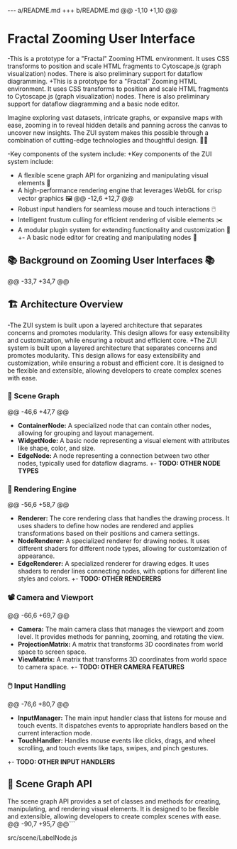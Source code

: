 --- a/README.md
+++ b/README.md
@@ -1,10 +1,10 @@
 # Fractal Zooming User Interface
 
-This is a prototype for a "Fractal" Zooming HTML environment. It uses CSS transforms to position and scale HTML fragments to Cytoscape.js (graph visualization) nodes. There is also preliminary support for dataflow diagramming.
+This is a prototype for a "Fractal" Zooming HTML environment. It uses CSS transforms to position and scale HTML fragments to Cytoscape.js (graph visualization) nodes. There is also preliminary support for dataflow diagramming and a basic node editor.
 
 Imagine exploring vast datasets, intricate graphs, or expansive maps with ease, zooming in to reveal hidden details and panning across the canvas to uncover new insights. The ZUI system makes this possible through a combination of cutting-edge technologies and thoughtful design. 🕵️‍♀️
 
-Key components of the system include:
+Key components of the ZUI system include:
 
 - A flexible scene graph API for organizing and manipulating visual elements 🌳
 - A high-performance rendering engine that leverages WebGL for crisp vector graphics 🖼️
@@ -12,6 +12,7 @@
 - Robust input handlers for seamless mouse and touch interactions 🖱️
 - Intelligent frustum culling for efficient rendering of visible elements ✂️
 - A modular plugin system for extending functionality and customization 🔌
+- A basic node editor for creating and manipulating nodes 🧰
 
 ## 📚 Background on Zooming User Interfaces 📚
 
@@ -33,7 +34,7 @@
 
 ## 🏗️ Architecture Overview
 
-The ZUI system is built upon a layered architecture that separates concerns and promotes modularity. This design allows for easy extensibility and customization, while ensuring a robust and efficient core.
+The ZUI system is built upon a layered architecture that separates concerns and promotes modularity. This design allows for easy extensibility and customization, while ensuring a robust and efficient core. It is designed to be flexible and extensible, allowing developers to create complex scenes with ease.
 
 ### 🌿 Scene Graph
 
@@ -46,6 +47,7 @@
 - **ContainerNode:** A specialized node that can contain other nodes, allowing for grouping and layout management.
 - **WidgetNode:** A basic node representing a visual element with attributes like shape, color, and size.
 - **EdgeNode:** A node representing a connection between two other nodes, typically used for dataflow diagrams.
+- **TODO: OTHER NODE TYPES**
 
 ### 🎨 Rendering Engine
 
@@ -56,6 +58,7 @@
 - **Renderer:** The core rendering class that handles the drawing process. It uses shaders to define how nodes are rendered and applies transformations based on their positions and camera settings.
 - **NodeRenderer:** A specialized renderer for drawing nodes. It uses different shaders for different node types, allowing for customization of appearance.
 - **EdgeRenderer:** A specialized renderer for drawing edges. It uses shaders to render lines connecting nodes, with options for different line styles and colors.
+- **TODO: OTHER RENDERERS**
 
 ### 📽️ Camera and Viewport
 
@@ -66,6 +69,7 @@
 - **Camera:** The main camera class that manages the viewport and zoom level. It provides methods for panning, zooming, and rotating the view.
 - **ProjectionMatrix:** A matrix that transforms 3D coordinates from world space to screen space.
 - **ViewMatrix:** A matrix that transforms 3D coordinates from world space to camera space.
+- **TODO: OTHER CAMERA FEATURES**
 
 ### 🖱️ Input Handling
 
@@ -76,6 +80,7 @@
 - **InputManager:** The main input handler class that listens for mouse and touch events. It dispatches events to appropriate handlers based on the current interaction mode.
 - **TouchHandler:** Handles mouse events like clicks, drags, and wheel scrolling, and touch events like taps, swipes, and pinch gestures.
 
+- **TODO: OTHER INPUT HANDLERS**
 ## 🌱 Scene Graph API
 
 The scene graph API provides a set of classes and methods for creating, manipulating, and rendering visual elements. It is designed to be flexible and extensible, allowing developers to create complex scenes with ease.
@@ -90,7 +95,7 @@```

src/scene/LabelNode.js
